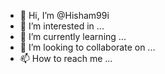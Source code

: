 - 👋 Hi, I’m @Hisham99i
- 👀 I’m interested in ...
- 🌱 I’m currently learning ...
- 💞️ I’m looking to collaborate on ...
- 📫 How to reach me ...

<!---
Hisham99i/Hisham99i is a ✨ special ✨ repository because its `README.md` (this file) appears on your GitHub profile.
You can click the Preview link to take a look at your changes.
--->
